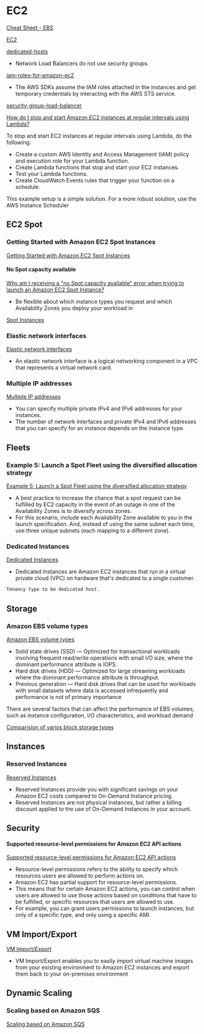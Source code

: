 # EC2

[Cheat Sheet - EBS](https://tutorialsdojo.com/amazon-ebs)

[EC2](https://tutorialsdojo.com/amazon-elastic-compute-cloud-amazon-ec2)


[dedicated-hosts](https://aws.amazon.com/ec2/dedicated-hosts)

- Network Load Balancers do not use security groups.

[iam-roles-for-amazon-ec2](https://docs.aws.amazon.com/AWSEC2/latest/UserGuide/iam-roles-for-amazon-ec2.html)

- The AWS SDKs assume the IAM roles attached in the instances and get temporary credentials by interacting with the AWS STS service.

[security-group-load-balancer](https://aws.amazon.com/premiumsupport/knowledge-center/security-group-load-balancer/)

[How do I stop and start Amazon EC2 instances at regular intervals using Lambda?](https://aws.amazon.com/premiumsupport/knowledge-center/start-stop-lambda-cloudwatch)

To stop and start EC2 instances at regular intervals using Lambda, do the following:
- Create a custom AWS Identity and Access Management (IAM) policy and execution role for your Lambda function. 
- Create Lambda functions that stop and start your EC2 instances. 
- Test your Lambda functions. 
- Create CloudWatch Events rules that trigger your function on a schedule.

This example setup is a simple solution. For a more robust solution, use the AWS Instance Scheduler


## EC2 Spot

### Getting Started with Amazon EC2 Spot Instances

[Getting Started with Amazon EC2 Spot Instances](https://aws.amazon.com/ec2/spot/getting-started/)


#### No Spot capacity available

[Why am I receiving a "no Spot capacity available" error when trying to launch an Amazon EC2 Spot Instance?](https://aws.amazon.com/premiumsupport/knowledge-center/ec2-spot-instance-insufficient-capacity/)

- Be flexible about which instance types you request and which Availability Zones you deploy your workload in


[Spot Instances](https://docs.aws.amazon.com/AWSEC2/latest/UserGuide/using-spot-instances.html)


### Elastic network interfaces

[Elastic network interfaces](https://docs.aws.amazon.com/AWSEC2/latest/UserGuide/using-eni.html)

- An elastic network interface is a logical networking component in a VPC that represents a virtual network card.

### Multiple IP addresses

[Multiple IP addresses](https://docs.aws.amazon.com/AWSEC2/latest/UserGuide/MultipleIP.html)

- You can specify multiple private IPv4 and IPv6 addresses for your instances. 
- The number of network interfaces and private IPv4 and IPv6 addresses that you can specify for an instance depends on the instance type.

## Fleets

### Example 5: Launch a Spot Fleet using the diversified allocation strategy

[Example 5: Launch a Spot Fleet using the diversified allocation strategy](https://docs.aws.amazon.com/AWSEC2/latest/UserGuide/spot-fleet-examples.html#fleet-config5)

- A best practice to increase the chance that a spot request can be fulfilled by EC2 capacity in the event of an outage in one of the Availability Zones is to diversify across zones.
- For this scenario, include each Availability Zone available to you in the launch specification. And, instead of using the same subnet each time, use three unique subnets (each mapping to a different zone).

### Dedicated Instances

[Dedicated Instances](https://docs.aws.amazon.com/AWSEC2/latest/UserGuide/dedicated-instance.html)

- Dedicated Instances are Amazon EC2 instances that run in a virtual private cloud (VPC) on hardware that's dedicated to a single customer. 

```bash
Tenancy type to be dedicated host.
```

## Storage

### Amazon EBS volume types

[Amazon EBS volume types](https://docs.aws.amazon.com/AWSEC2/latest/UserGuide/ebs-volume-types.html)

- Solid state drives (SSD) — Optimized for transactional workloads involving frequent read/write operations with small I/O size, where the dominant performance attribute is IOPS.
- Hard disk drives (HDD) — Optimized for large streaming workloads where the dominant performance attribute is throughput.
- Previous generation — Hard disk drives that can be used for workloads with small datasets where data is accessed infrequently and performance is not of primary importance

There are several factors that can affect the performance of EBS volumes, such as instance configuration, I/O characteristics, and workload demand


[Comparision of varios block storage types](https://aws.amazon.com/ebs/features)


## Instances

### Reserved Instances

[Reserved Instances](https://docs.aws.amazon.com/AWSEC2/latest/UserGuide/ec2-reserved-instances.html)

- Reserved Instances provide you with significant savings on your Amazon EC2 costs compared to On-Demand Instance pricing. 
- Reserved Instances are not physical instances, but rather a billing discount applied to the use of On-Demand Instances in your account.


## Security

#### Supported resource-level permissions for Amazon EC2 API actions

[Supported resource-level permissions for Amazon EC2 API actions](https://docs.aws.amazon.com/AWSEC2/latest/UserGuide/iam-policy-structure.html#ec2-supported-iam-actions-resources)

- Resource-level permissions refers to the ability to specify which resources users are allowed to perform actions on. 
- Amazon EC2 has partial support for resource-level permissions. 
- This means that for certain Amazon EC2 actions, you can control when users are allowed to use those actions based on conditions that have to be fulfilled, or specific resources that users are allowed to use. 
- For example, you can grant users permissions to launch instances, but only of a specific type, and only using a specific AMI.


## VM Import/Export

[VM Import/Export](https://aws.amazon.com/ec2/vm-import)

- VM Import/Export enables you to easily import virtual machine images from your existing environment to Amazon EC2 instances and export them back to your on-premises environment


## Dynamic Scaling

### Scaling based on Amazon SQS

[Scaling based on Amazon SQS](https://docs.aws.amazon.com/autoscaling/ec2/userguide/as-using-sqs-queue.html)

